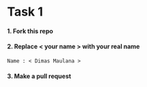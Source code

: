 # Task 1

#### 1. Fork this repo

#### 2. Replace < your name > with your real name

```
Name : < Dimas Maulana >  
```

#### 3. Make a pull request
